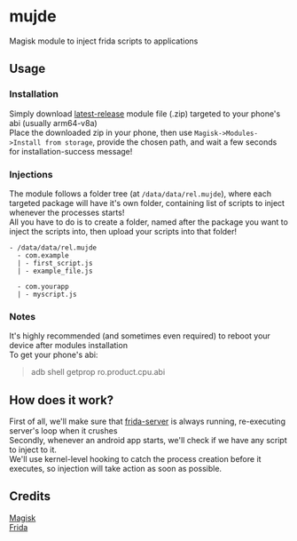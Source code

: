 # mujde
Magisk module to inject frida scripts to applications

## Usage

### Installation
Simply download [latest-release](https://github.com/mon231/mujde/releases/latest) module file (.zip) targeted to your phone's abi (usually arm64-v8a) <br />
Place the downloaded zip in your phone, then use `Magisk->Modules->Install from storage`, provide the chosen path, and wait a few seconds for installation-success message!

### Injections
The module follows a folder tree (at `/data/data/rel.mujde`), where each targeted package will have it's own folder, containing list of scripts to inject whenever the processes starts! <br />
All you have to do is to create a folder, named after the package you want to inject the scripts into, then upload your scripts into that folder! <br />
```
- /data/data/rel.mujde
  - com.example
  | - first_script.js
  | - example_file.js

  - com.yourapp
  | - myscript.js
```

### Notes
It's highly recommended (and sometimes even required) to reboot your device after modules installation <br />
To get your phone's abi:
> adb shell getprop ro.product.cpu.abi

## How does it work?
First of all, we'll make sure that [frida-server](https://github.com/frida/frida) is always running, re-executing server's loop when it crushes <br />
Secondly, whenever an android app starts, we'll check if we have any script to inject to it. <br />
We'll use kernel-level hooking to catch the process creation before it executes, so injection will take action as soon as possible.

## Credits
[Magisk](https://github.com/topjohnwu/Magisk) <br />
[Frida](https://github.com/frida/frida)

